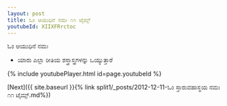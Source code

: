 ```yaml
---
layout: post
title: ಓಂ ಆಯುಧಿನೆ ನಮಃ ೧೧ ಟೈಮ್ಸ್
youtubeId: XIIXFRrctoc
---
```

 
 
 ಓಂ ಆಯುಧಿನೆ ನಮಃ  
 
 -  ಯಾರು ಎಲ್ಲಾ ರೀತಿಯ ಶಸ್ತ್ರಾಸ್ತ್ರಗಳನ್ನು ಒಯ್ಯುತ್ತಾರೆ 
 
  
 
  
 
 
 
 
 
 


{% include youtubePlayer.html id=page.youtubeId %}
 
[Next]({{ site.baseurl }}{% link  split1/_posts/2012-12-11-ಓಂ ಸ್ತಾರುವಹಾಸ್ಥಯ ನಮಃ ೧೧ ಟೈಮ್ಸ್.md%})
 

